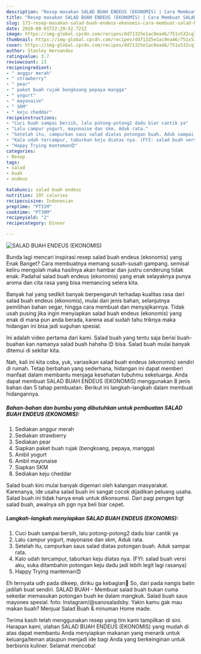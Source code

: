 ```yaml
---
description: "Resep masakan SALAD BUAH ENDEUS (EKONOMIS) | Cara Membuat SALAD BUAH ENDEUS (EKONOMIS) Yang Menggugah Selera"
title: "Resep masakan SALAD BUAH ENDEUS (EKONOMIS) | Cara Membuat SALAD BUAH ENDEUS (EKONOMIS) Yang Menggugah Selera"
slug: 173-resep-masakan-salad-buah-endeus-ekonomis-cara-membuat-salad-buah-endeus-ekonomis-yang-menggugah-selera
date: 2020-08-01T22:29:52.721Z
image: https://img-global.cpcdn.com/recipes/dd71325e1ac8ea46/751x532cq70/salad-buah-endeus-ekonomis-foto-resep-utama.jpg
thumbnail: https://img-global.cpcdn.com/recipes/dd71325e1ac8ea46/751x532cq70/salad-buah-endeus-ekonomis-foto-resep-utama.jpg
cover: https://img-global.cpcdn.com/recipes/dd71325e1ac8ea46/751x532cq70/salad-buah-endeus-ekonomis-foto-resep-utama.jpg
author: Stanley Hernandez
ratingvalue: 3.7
reviewcount: 13
recipeingredient:
- " anggur merah"
- " strawberry"
- " pear"
- " paket buah rujak bengkoang pepaya mangga"
- " yogurt"
- " mayonaise"
- " SKM"
- " keju cheddar"
recipeinstructions:
- "Cuci buah sampai bersih, lalu potong-potong2 dadu biar cantik ya"
- "Lalu campur yogurt, mayonaise dan skm, Aduk rata."
- "Setelah itu, campurkan saus salad diatas potongan buah. Aduk sampai rata."
- "Kalo udah tercampur, taburkan keju diatas nya. (FYI: salad buah versi aku, suka ditambahin potongan keju dadu jadi lebih legit lagi rasanya)"
- "Happy Trying manteman😍"
categories:
- Resep
tags:
- salad
- buah
- endeus

katakunci: salad buah endeus 
nutrition: 197 calories
recipecuisine: Indonesian
preptime: "PT31M"
cooktime: "PT30M"
recipeyield: "2"
recipecategory: Dinner

---
```



![SALAD BUAH ENDEUS (EKONOMIS)](https://img-global.cpcdn.com/recipes/dd71325e1ac8ea46/751x532cq70/salad-buah-endeus-ekonomis-foto-resep-utama.jpg)

Bunda lagi mencari inspirasi resep salad buah endeus (ekonomis) yang Enak Banget? Cara membuatnya memang susah-susah gampang. semisal keliru mengolah maka hasilnya akan hambar dan justru cenderung tidak enak. Padahal salad buah endeus (ekonomis) yang enak selayaknya punya aroma dan cita rasa yang bisa memancing selera kita.

Banyak hal yang sedikit banyak berpengaruh terhadap kualitas rasa dari salad buah endeus (ekonomis), mulai dari jenis bahan, selanjutnya pemilihan bahan segar, hingga cara membuat dan menyajikannya. Tidak usah pusing jika ingin menyiapkan salad buah endeus (ekonomis) yang enak di mana pun anda berada, karena asal sudah tahu triknya maka hidangan ini bisa jadi suguhan spesial.

Ini adalah video pertama dari kami. Salad buah yang tentu saja berisi buah-buahan kan namanya salad buah hahaha 😊 bisa. Salad buah mulai banyak ditemui di sekitar kita.


Nah, kali ini kita coba, yuk, variasikan salad buah endeus (ekonomis) sendiri di rumah. Tetap berbahan yang sederhana, hidangan ini dapat memberi manfaat dalam membantu menjaga kesehatan tubuhmu sekeluarga. Anda dapat membuat SALAD BUAH ENDEUS (EKONOMIS) menggunakan 8 jenis bahan dan 5 tahap pembuatan. Berikut ini langkah-langkah dalam membuat hidangannya.

<!--inarticleads1-->

##### Bahan-bahan dan bumbu yang dibutuhkan untuk pembuatan SALAD BUAH ENDEUS (EKONOMIS):

1. Sediakan  anggur merah
1. Sediakan  strawberry
1. Sediakan  pear
1. Siapkan  paket buah rujak (bengkoang, pepaya, mangga)
1. Ambil  yogurt
1. Ambil  mayonaise
1. Siapkan  SKM
1. Sediakan  keju cheddar


Salad buah kini mulai banyak digemari oleh kalangan masyarakat. Karenanya, ide usaha salad buah ini sangat cocok dijadikan peluang usaha. Salad buah ini tidak hanya enak untuk dikonsumsi. Dari pagi pengen bgt salad buah, awalnya sih pgn nya beli biar cepet. 

<!--inarticleads2-->

##### Langkah-langkah menyiapkan SALAD BUAH ENDEUS (EKONOMIS):

1. Cuci buah sampai bersih, lalu potong-potong2 dadu biar cantik ya
1. Lalu campur yogurt, mayonaise dan skm, Aduk rata.
1. Setelah itu, campurkan saus salad diatas potongan buah. Aduk sampai rata.
1. Kalo udah tercampur, taburkan keju diatas nya. (FYI: salad buah versi aku, suka ditambahin potongan keju dadu jadi lebih legit lagi rasanya)
1. Happy Trying manteman😍


Eh ternyata udh pada dikeep, diriku ga kebagian🥺 So, dari pada nangis batin jadilah buat sendiri. SALAD BUAH - Membuat salad buah bukan cuma sekedar memasukan potongan buah ke dalam mangkuk. Salad buah saus mayones spesial. foto: Instagram/@sanosaladsby. Yakin kamu gak mau makan buah? Menjual Salad Buah &amp; minuman Home made. 

Terima kasih telah menggunakan resep yang tim kami tampilkan di sini. Harapan kami, olahan SALAD BUAH ENDEUS (EKONOMIS) yang mudah di atas dapat membantu Anda menyiapkan makanan yang menarik untuk keluarga/teman ataupun menjadi ide bagi Anda yang berkeinginan untuk berbisnis kuliner. Selamat mencoba!
